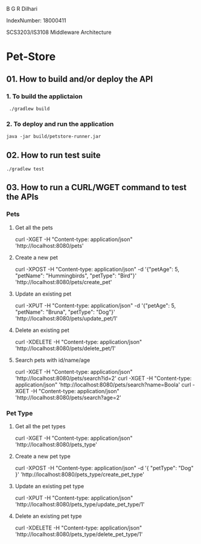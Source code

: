 B G R Dilhari

IndexNumber: 18000411

SCS3203/IS3108 Middleware Architecture

# Pet-Store

## 01. How to build and/or deploy the API

### 1. To build the applictaion

     ./gradlew build

### 2. To deploy and run the application

    java -jar build/petstore-runner.jar

## 02. How to run test suite

    ./gradlew test

## 03. How to run a CURL/WGET command to test the APIs

### Pets

1. Get all the pets


     curl -XGET -H "Content-type: application/json" 'http://localhost:8080/pets'

2. Create a new pet

    
    curl -XPOST -H "Content-type: application/json" -d '{"petAge": 5, "petName": "Hummingbirds", "petType": "Bird"}' 'http://localhost:8080/pets/create_pet' 


3. Update an existing pet


    curl -XPUT -H "Content-type: application/json" -d '{"petAge": 5, "petName": "Bruna", "petType": "Dog"}' 'http://localhost:8080/pets/update_pet/1'



4. Delete an existing pet


    curl -XDELETE -H "Content-type: application/json" 'http://localhost:8080/pets/delete_pet/1'

6. Search pets with id/name/age
  
 
    curl -XGET -H "Content-type: application/json" 'http://localhost:8080/pets/search?id=2'
    curl -XGET -H "Content-type: application/json" 'http://localhost:8080/pets/search?name=Boola'
    curl -XGET -H "Content-type: application/json" 'http://localhost:8080/pets/search?age=2'


### Pet Type
1. Get all the pet types


    curl -XGET -H "Content-type: application/json" 'http://localhost:8080/pets_type'

2. Create a new pet type


    curl -XPOST -H "Content-type: application/json" -d '{ "petType": "Dog" }' 'http://localhost:8080/pets_type/create_pet_type'


3. Update an existing pet type
  

    curl -XPUT -H "Content-type: application/json" 'http://localhost:8080/pets_type/update_pet_type/1'

6. Delete an existing pet type

      
    curl -XDELETE -H "Content-type: application/json" 'http://localhost:8080/pets_type/delete_pet_type/1'







